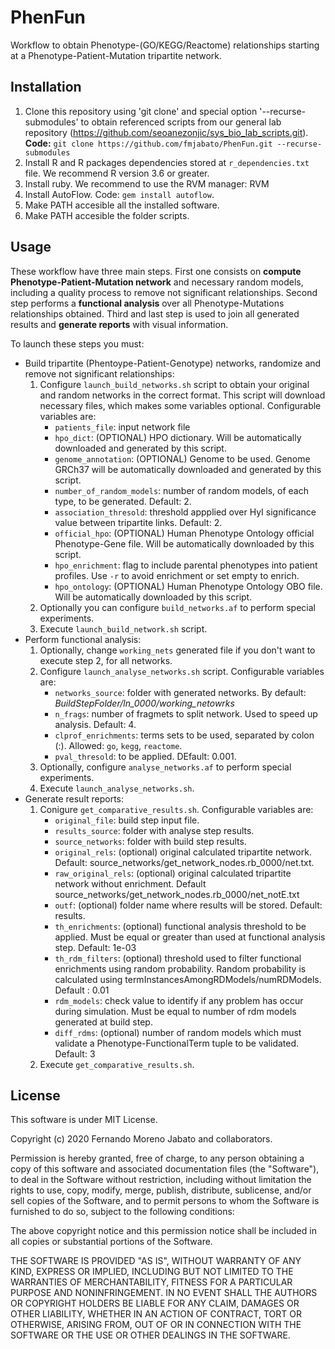 # PhenFun
Workflow to obtain Phenotype-(GO/KEGG/Reactome) relationships starting at a Phenotype-Patient-Mutation tripartite network.

## Installation
1. Clone this repository using 'git clone' and special option '--recurse-submodules' to obtain referenced scripts from our general lab repository (https://github.com/seoanezonjic/sys_bio_lab_scripts.git). **Code:** `git clone https://github.com/fmjabato/PhenFun.git --recurse-submodules`
2. Install R and R packages dependencies stored at `r_dependencies.txt` file. We recommend R version 3.6 or greater.
3. Install ruby. We recommend to use the RVM manager: RVM
4. Install AutoFlow. Code: `gem install autoflow`.
5. Make PATH accesible all the installed software.
6. Make PATH accesible the folder scripts.

## Usage
These workflow have three main steps. First one consists on **compute Phenotype-Patient-Mutation network** and necessary random models, including a quality process to remove not significant relationships. Second step performs a **functional analysis** over all Phenotype-Mutations relationships obtained. Third and last step is used to join all generated results and **generate reports** with visual information.

To launch these steps you must:

- Build tripartite (Phentoype-Patient-Genotype) networks, randomize and remove not significant relationships:
	1. Configure `launch_build_networks.sh` script to obtain your original and random networks in the correct format. This script will download necessary files, which makes some variables optional. Configurable variables are:
		- `patients_file`: input network file
		- `hpo_dict`: (OPTIONAL) HPO dictionary. Will be automatically downloaded and generated by this script.
		- `genome_annotation`: (OPTIONAL) Genome to be used. Genome GRCh37 will be automatically downloaded and generated by this script.
		- `number_of_random_models`: number of random models, of each type, to be generated. Default: 2.
		- `association_thresold`: threshold appplied over HyI significance value between tripartite links. Default: 2.
		- `official_hpo`: (OPTIONAL) Human Phenotype Ontology official Phenotype-Gene file. Will be automatically downloaded by this script.
		- `hpo_enrichment`: flag to include parental phenotypes into patient profiles. Use `-r` to avoid enrichment or set empty to enrich. 
		- `hpo_ontology`: (OPTIONAL) Human Phenotype Ontology OBO file. Will be automatically downloaded by this script. 
	2. Optionally you can configure `build_networks.af` to perform special experiments.
	3. Execute `launch_build_network.sh` script. 
- Perform functional analysis:
	1. Optionally, change `working_nets` generated file if you don't want to execute step 2, for all networks.
	2. Configure `launch_analyse_networks.sh` script. Configurable variables are:
		- `networks_source`: folder with generated networks. By default: *BuildStepFolder/ln_0000/working_netowrks*
		- `n_frags`: number of fragmets to split network. Used to speed up analysis. Default: 4. 
		- `clprof_enrichments`: terms sets to be used, separated by colon (:). Allowed: `go`, `kegg`, `reactome`.
		- `pval_thresold`: to be applied. DEfault: 0.001.
	3. Optionally, configure `analyse_networks.af` to perform special experiments.
	4. Execute `launch_analyse_networks.sh`.
- Generate result reports:
	1. Conigure `get_comparative_results.sh`. Configurable variables are:
		- `original_file`: build step input file.
		- `results_source`: folder with analyse step results.
		- `source_networks`: folder with build step results.
		- `original_rels`: (optional) original calculated tripartite network. Default: source_networks/get_network_nodes.rb_0000/net.txt.
		- `raw_original_rels`: (optional) original calculated tripartite network without enrichment. Default source_networks/get_network_nodes.rb_0000/net_notE.txt
		- `outf`: (optional) folder name where results will be stored. Default: results.
		- `th_enrichments`: (optional) functional analysis threshold to be applied. Must be equal or greater than used at functional analysis step. Default: 1e-03
		- `th_rdm_filters`: (optional) threshold used to filter functional enrichments using random probability. Random probability is calculated using termInstancesAmongRDModels/numRDModels. Default : 0.01
		- `rdm_models`: check value to identify if any problem has occur during simulation. Must be equal to number of rdm models generated at build step.
		- `diff_rdms`: (optional) number of random models which must validate a Phenotype-FunctionalTerm tuple to be validated. Default: 3 
	2. Execute `get_comparative_results.sh`.

## License
This software is under MIT License.

Copyright (c) 2020 Fernando Moreno Jabato and collaborators.

Permission is hereby granted, free of charge, to any person obtaining a copy
of this software and associated documentation files (the "Software"), to deal
in the Software without restriction, including without limitation the rights
to use, copy, modify, merge, publish, distribute, sublicense, and/or sell
copies of the Software, and to permit persons to whom the Software is
furnished to do so, subject to the following conditions:

The above copyright notice and this permission notice shall be included in all
copies or substantial portions of the Software.

THE SOFTWARE IS PROVIDED "AS IS", WITHOUT WARRANTY OF ANY KIND, EXPRESS OR
IMPLIED, INCLUDING BUT NOT LIMITED TO THE WARRANTIES OF MERCHANTABILITY,
FITNESS FOR A PARTICULAR PURPOSE AND NONINFRINGEMENT. IN NO EVENT SHALL THE
AUTHORS OR COPYRIGHT HOLDERS BE LIABLE FOR ANY CLAIM, DAMAGES OR OTHER
LIABILITY, WHETHER IN AN ACTION OF CONTRACT, TORT OR OTHERWISE, ARISING FROM,
OUT OF OR IN CONNECTION WITH THE SOFTWARE OR THE USE OR OTHER DEALINGS IN THE
SOFTWARE.